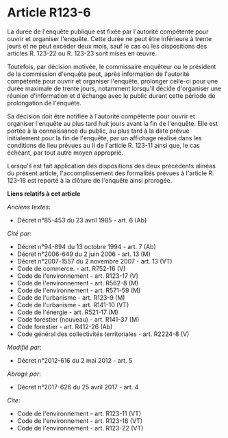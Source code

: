 # Article R123-6

La durée de l'enquête publique est fixée par l'autorité compétente pour ouvrir et organiser l'enquête. Cette durée ne peut
être inférieure à trente jours et ne peut excéder deux mois, sauf le cas où les dispositions des articles R. 123-22 ou R.
123-23 sont mises en œuvre. 

Toutefois, par décision motivée, le commissaire enquêteur ou le président de la commission d'enquête peut, après information
de l'autorité compétente pour ouvrir et organiser l'enquête, prolonger celle-ci pour une durée maximale de trente jours,
notamment lorsqu'il décide d'organiser une réunion d'information et d'échange avec le public durant cette période de
prolongation de l'enquête. 

Sa décision doit être notifiée à l'autorité compétente pour ouvrir et organiser l'enquête au plus tard huit jours avant la
fin de l'enquête. Elle est portée à la connaissance du public, au plus tard à la date prévue initialement pour la fin de
l'enquête, par un affichage réalisé dans les conditions de lieu prévues au II de l'article R. 123-11 ainsi que, le cas
échéant, par tout autre moyen approprié. 

Lorsqu'il est fait application des dispositions des deux précédents alinéas du présent article, l'accomplissement des
formalités prévues à l'article R. 123-18 est reporté à la clôture de l'enquête ainsi prorogée.

**Liens relatifs à cet article**

_Anciens textes_:

  - Décret n°85-453 du 23 avril 1985 - art. 6 (Ab)

_Cité par_:

  - Décret n°94-894 du 13 octobre 1994 - art. 7 (Ab)
  - Décret n°2006-649 du 2 juin 2006 - art. 13 (M)
  - Décret n°2007-1557 du 2 novembre 2007 - art. 13 (VT)
  - Code de commerce. - art. R752-16 (V)
  - Code de l'environnement - art. R123-17 (V)
  - Code de l'environnement - art. R562-8 (M)
  - Code de l'environnement - art. R571-59 (M)
  - Code de l'urbanisme - art. R123-9 (M)
  - Code de l'urbanisme - art. R141-10 (VT)
  - Code de l'énergie - art. R521-17 (M)
  - Code forestier (nouveau) - art. R141-37 (M)
  - Code forestier - art. R412-26 (Ab)
  - Code général des collectivités territoriales - art. R2224-8 (V)

_Modifié par_:

  - Décret n°2012-616 du 2 mai 2012 - art. 5

_Abrogé par_:

  - Décret n°2017-626 du 25 avril 2017 - art. 4

_Cite_:

  - Code de l'environnement - art. R123-11 (VT)
  - Code de l'environnement - art. R123-18 (VT)
  - Code de l'environnement - art. R123-22 (VT)
